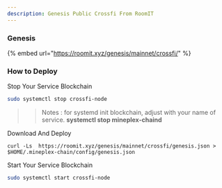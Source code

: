 ```yaml
---
description: Genesis Public Crossfi From RoomIT
---
```


### Genesis

{%  embed url="https://roomit.xyz/genesis/mainnet/crossfi/" %}


### How to Deploy

Stop Your Service Blockchain
```bash
sudo systemctl stop crossfi-node
```
>> Notes : for systemd init blockchain, adjust with your name of service. __systemctl stop mineplex-chaind__


Download And Deploy
```
curl -Ls  https://roomit.xyz/genesis/mainnet/crossfi/genesis.json > $HOME/.mineplex-chain/config/genesis.json 
```

Start Your Service Blockchain
```bash
sudo systemctl start crossfi-node
```